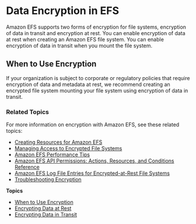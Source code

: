 # Data Encryption in EFS<a name="encryption"></a>

Amazon EFS supports two forms of encryption for file systems, encryption of data in transit and encryption at rest\. You can enable encryption of data at rest when creating an Amazon EFS file system\. You can enable encryption of data in transit when you mount the file system\.

## When to Use Encryption<a name="whenencrypt"></a>

If your organization is subject to corporate or regulatory policies that require encryption of data and metadata at rest, we recommend creating an encrypted file system mounting your file system using encryption of data in transit\.

### Related Topics<a name="relatedencrypt"></a>

For more information on encryption with Amazon EFS, see these related topics:
+ [Creating Resources for Amazon EFS](creating-using.md)
+ [Managing Access to Encrypted File Systems](managing-encrypt.md)
+ [Amazon EFS Performance Tips](performance-tips.md)
+ [Amazon EFS API Permissions: Actions, Resources, and Conditions Reference](access-control-managing-permissions.md#efs-api-permissions-ref)
+ [Amazon EFS Log File Entries for Encrypted\-at\-Rest File Systems](logging-using-cloudtrail.md#efs-encryption-cloudtrail)
+ [Troubleshooting Encryption](troubleshooting-efs-encryption.md)

**Topics**
+ [When to Use Encryption](#whenencrypt)
+ [Encrypting Data at Rest](encryption-at-rest.md)
+ [Encrypting Data in Transit](encryption-in-transit.md)